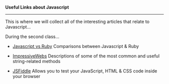 **Useful Links about Javascript**

-----------

This is where we will collect all of the interesting articles that relate to Javascript...

During the second class...

- [Javascript vs Ruby](http://blog.flatironschool.com/javascript-vs-ruby/)  Comparisons between Javascript & Ruby​

- [ImpressiveWebs](http://www.impressivewebs.com/javascript-string-methods-reference/)  Descriptions of some of the most common and useful string-related methods

- [JSFiddle](https://jsfiddle.net/)  Allows you to test your JavaScript, HTML & CSS code inside your browser
